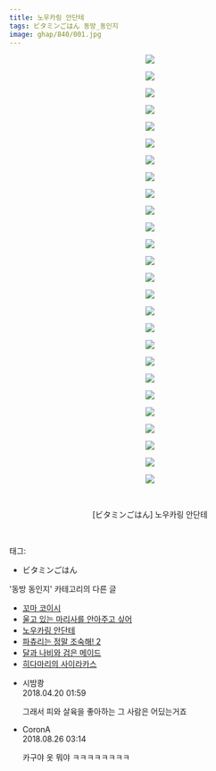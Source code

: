 ```yaml
---
title: 노우카링 안단테
tags: ビタミンごはん 동방_동인지
image: ghap/840/001.jpg
---
```

<div class="article">
<p style="text-align: center; clear: none; float: none;"><img src="{{ site.nasurl }}/ghap/840/001.jpg"/></p>
<p style="text-align: center; clear: none; float: none;"><img src="{{ site.nasurl }}/ghap/840/002.jpg"/></p>
<p style="text-align: center; clear: none; float: none;"><img src="{{ site.nasurl }}/ghap/840/003.jpg"/></p>
<p style="text-align: center; clear: none; float: none;"><img src="{{ site.nasurl }}/ghap/840/004.jpg"/></p>
<p style="text-align: center; clear: none; float: none;"><img src="{{ site.nasurl }}/ghap/840/005.jpg"/></p>
<p style="text-align: center; clear: none; float: none;"><img src="{{ site.nasurl }}/ghap/840/006.jpg"/></p>
<p style="text-align: center; clear: none; float: none;"><img src="{{ site.nasurl }}/ghap/840/007.jpg"/></p>
<p style="text-align: center; clear: none; float: none;"><img src="{{ site.nasurl }}/ghap/840/008.jpg"/></p>
<p style="text-align: center; clear: none; float: none;"><img src="{{ site.nasurl }}/ghap/840/009.jpg"/></p>
<p style="text-align: center; clear: none; float: none;"><img src="{{ site.nasurl }}/ghap/840/010.jpg"/></p>
<p style="text-align: center; clear: none; float: none;"><img src="{{ site.nasurl }}/ghap/840/011.jpg"/></p>
<p style="text-align: center; clear: none; float: none;"><img src="{{ site.nasurl }}/ghap/840/012.jpg"/></p>
<p style="text-align: center; clear: none; float: none;"><img src="{{ site.nasurl }}/ghap/840/013.jpg"/></p>
<p style="text-align: center; clear: none; float: none;"><img src="{{ site.nasurl }}/ghap/840/014.jpg"/></p>
<p style="text-align: center; clear: none; float: none;"><img src="{{ site.nasurl }}/ghap/840/015.jpg"/></p>
<p style="text-align: center; clear: none; float: none;"><img src="{{ site.nasurl }}/ghap/840/016.jpg"/></p>
<p style="text-align: center; clear: none; float: none;"><img src="{{ site.nasurl }}/ghap/840/017.jpg"/></p>
<p style="text-align: center; clear: none; float: none;"><img src="{{ site.nasurl }}/ghap/840/018.jpg"/></p>
<p style="text-align: center; clear: none; float: none;"><img src="{{ site.nasurl }}/ghap/840/019.jpg"/></p>
<p style="text-align: center; clear: none; float: none;"><img src="{{ site.nasurl }}/ghap/840/020.jpg"/></p>
<p style="text-align: center; clear: none; float: none;"><img src="{{ site.nasurl }}/ghap/840/021.jpg"/></p>
<p style="text-align: center; clear: none; float: none;"><img src="{{ site.nasurl }}/ghap/840/022.jpg"/></p>
<p style="text-align: center; clear: none; float: none;"><img src="{{ site.nasurl }}/ghap/840/023.jpg"/></p>
<p style="text-align: center; clear: none; float: none;"><img src="{{ site.nasurl }}/ghap/840/024.jpg"/></p>
<p style="text-align: center; clear: none; float: none;"><img src="{{ site.nasurl }}/ghap/840/025.jpg"/></p>
<p style="text-align: center; clear: none; float: none;"><img src="{{ site.nasurl }}/ghap/840/026.jpg"/></p>
<p style="text-align: center; clear: none; float: none;"><br/></p>
<p style="text-align: center; clear: none; float: none;">[ビタミンごはん] 노우카링 안단테</p>
<p><br/></p>
</div><div class="tagTrail">
<p>태그: </p>
<ul>
<li>ビタミンごはん</li>
</ul>
</div><div class="another">
<p>'동방 동인지' 카테고리의 다른 글</p>
<ul>
<li><a href="/2016-07-14-ghap_842">꼬마 코이시</a></li>
<li><a href="/2016-07-14-ghap_841">울고 있는 마리사를 안아주고 싶어</a></li>
<li><a href="/2016-07-14-ghap_840">노우카링 안단테</a></li>
<li><a href="/2016-07-13-ghap_839">파츄리는 정말 조숙해! 2</a></li>
<li><a href="/2016-07-13-ghap_838">달과 나비와 검은 메이드</a></li>
<li><a href="/2016-07-13-ghap_835">히다마리의 사이라카스</a></li>
</ul>
</div><div class="cb_module cb_fluid">
<div class="cb_wrt cb_profile">
<div class="comment">
<ul>
<li class="cb_thumb_off" id="comment15241681">
<div class="cb_comment_area">
<div class="cb_info_area">
<div class="cb_section">
<span class="cb_nick_name">시밤쾅</span>
</div>
<div class="cb_section">
<span class="cb_date">2018.04.20 01:59 </span>
</div>
</div>
<div class="cb_dsc_comment">
<p class="cb_dsc">
											그래서 피와 살육을 좋아하는 그 사람은 어딨는거죠
										</p>
</div>
</div></li>
<li class="cb_thumb_off" id="comment15317628">
<div class="cb_comment_area">
<div class="cb_info_area">
<div class="cb_section">
<span class="cb_nick_name">CoronA</span>
</div>
<div class="cb_section">
<span class="cb_date">2018.08.26 03:14 </span>
</div>
</div>
<div class="cb_dsc_comment">
<p class="cb_dsc">
											카구야 옷 뭐야 ㅋㅋㅋㅋㅋㅋㅋㅋ
										</p>
</div>
</div></li>
</ul>
</div>
</div><!-- commentList close -->
</div>